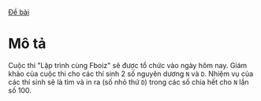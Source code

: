 [Đề bài](https://atcoder.jp/contests/ABC100/tasks/abc100_b)

# Mô tả
Cuộc thi "Lập trình cùng Fboiz" sẽ được tổ chức vào ngày hôm nay. Giám khảo của cuộc thi cho các thí sinh 2 số nguyên dương `N` và `D`. Nhiệm vụ của các thí sinh sẽ là tìm và in ra (số nhỏ thứ `D`) trong các số chia hết cho `N` lần số 100.

